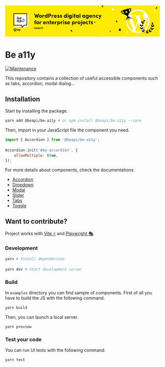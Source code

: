 [![Be API Github Banner](.github/banner-github.png)](https://beapi.fr)

# Be a11y

[![Maintenance](https://img.shields.io/badge/Maintained%3F-yes-green.svg)](https://GitHub.com/BeAPI/be-a11y/graphs/commit-activity)

This repository contains a collection of useful accessible components such as tabs, accordion, modal dialog...

## Installation

Start by installing the package.

```bash
yarn add @beapi/be-a11y # or npm install @beapi/be-a11y --save
```

Then, import in your JavaScript file the component you need.

```js
import { Accordion } from '@beapi/be-a11y';

Accordion.init('#my-accordion', {
    allowMultiple: true,
});
```

For more details about components, check the documentations:

* [Accordion](examples/accessible-accordion/)
* [Dropdown](examples/accessible-dropdown/)
* [Modal](examples/accessible-modal/)
* [Slider](examples/accessible-slider/)
* [Tabs](examples/accessible-tabs/)
* [Toggle](examples/accessible-toggle/)

## Want to contribute?

Project works with [Vite ⚡](https://vitejs.dev/) and [Playwright 🎭](https://playwright.dev/).

### Development

```bash
yarn # Install dependencies

yarn dev # Start development server
```

### Build

In `examples` directory you can find sample of components. First of all you have to build the JS with the following command.

```bash
yarn build
```

Then, you can launch a local server.

```bash
yarn preview
```

### Test your code

You can run UI tests with the following command.

```bash
yarn test
```
